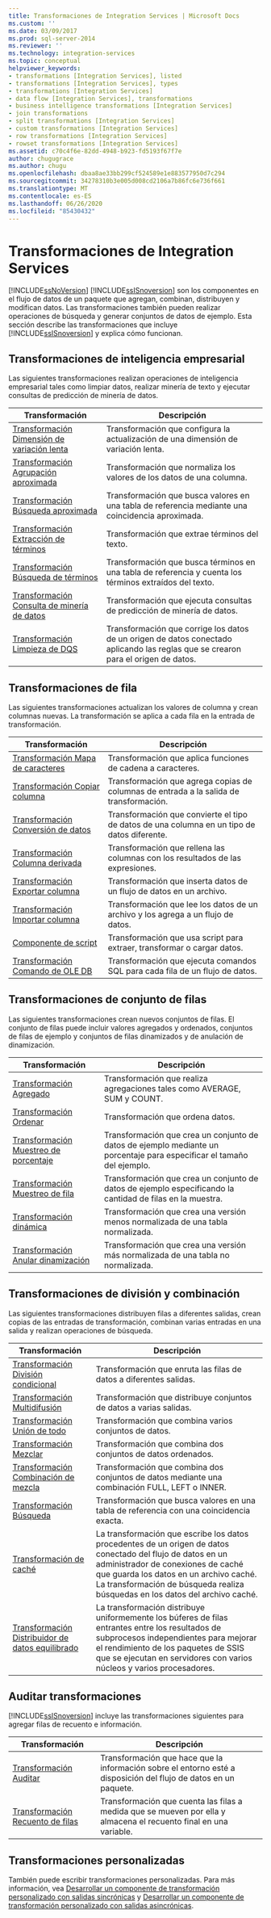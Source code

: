 ```yaml
---
title: Transformaciones de Integration Services | Microsoft Docs
ms.custom: ''
ms.date: 03/09/2017
ms.prod: sql-server-2014
ms.reviewer: ''
ms.technology: integration-services
ms.topic: conceptual
helpviewer_keywords:
- transformations [Integration Services], listed
- transformations [Integration Services], types
- transformations [Integration Services]
- data flow [Integration Services], transformations
- business intelligence transformations [Integration Services]
- join transformations
- split transformations [Integration Services]
- custom transformations [Integration Services]
- row transformations [Integration Services]
- rowset transformations [Integration Services]
ms.assetid: c70c4f6e-82dd-4948-b923-fd5193f67f7e
author: chugugrace
ms.author: chugu
ms.openlocfilehash: dbaa8ae33bb299cf524589e1e883577950d7c294
ms.sourcegitcommit: 34278310b3e005d008cd2106a7b86fc6e736f661
ms.translationtype: MT
ms.contentlocale: es-ES
ms.lasthandoff: 06/26/2020
ms.locfileid: "85430432"
---
```

# <a name="integration-services-transformations"></a>Transformaciones de Integration Services
  [!INCLUDE[ssNoVersion](../../../includes/ssnoversion-md.md)] [!INCLUDE[ssISnoversion](../../../includes/ssisnoversion-md.md)] son los componentes en el flujo de datos de un paquete que agregan, combinan, distribuyen y modifican datos. Las transformaciones también pueden realizar operaciones de búsqueda y generar conjuntos de datos de ejemplo. Esta sección describe las transformaciones que incluye [!INCLUDE[ssISnoversion](../../../includes/ssisnoversion-md.md)] y explica cómo funcionan.  
  
## <a name="business-intelligence-transformations"></a>Transformaciones de inteligencia empresarial  
 Las siguientes transformaciones realizan operaciones de inteligencia empresarial tales como limpiar datos, realizar minería de texto y ejecutar consultas de predicción de minería de datos.  
  
|Transformación|Descripción|  
|--------------------|-----------------|  
|[Transformación Dimensión de variación lenta](slowly-changing-dimension-transformation.md)|Transformación que configura la actualización de una dimensión de variación lenta.|  
|[Transformación Agrupación aproximada](fuzzy-grouping-transformation.md)|Transformación que normaliza los valores de los datos de una columna.|  
|[Transformación Búsqueda aproximada](lookup-transformation.md)|Transformación que busca valores en una tabla de referencia mediante una coincidencia aproximada.|  
|[Transformación Extracción de términos](term-extraction-transformation.md)|Transformación que extrae términos del texto.|  
|[Transformación Búsqueda de términos](term-lookup-transformation.md)|Transformación que busca términos en una tabla de referencia y cuenta los términos extraídos del texto.|  
|[Transformación Consulta de minería de datos](data-mining-query-transformation.md)|Transformación que ejecuta consultas de predicción de minería de datos.|  
|[Transformación Limpieza de DQS](dqs-cleansing-transformation.md)|Transformación que corrige los datos de un origen de datos conectado aplicando las reglas que se crearon para el origen de datos.|  
  
## <a name="row-transformations"></a>Transformaciones de fila  
 Las siguientes transformaciones actualizan los valores de columna y crean columnas nuevas. La transformación se aplica a cada fila en la entrada de transformación.  
  
|Transformación|Descripción|  
|--------------------|-----------------|  
|[Transformación Mapa de caracteres](character-map-transformation.md)|Transformación que aplica funciones de cadena a caracteres.|  
|[Transformación Copiar columna](copy-column-transformation.md)|Transformación que agrega copias de columnas de entrada a la salida de transformación.|  
|[Transformación Conversión de datos](data-conversion-transformation.md)|Transformación que convierte el tipo de datos de una columna en un tipo de datos diferente.|  
|[Transformación Columna derivada](derived-column-transformation.md)|Transformación que rellena las columnas con los resultados de las expresiones.|  
|[Transformación Exportar columna](export-column-transformation.md)|Transformación que inserta datos de un flujo de datos en un archivo.|  
|[Transformación Importar columna](import-column-transformation.md)|Transformación que lee los datos de un archivo y los agrega a un flujo de datos.|  
|[Componente de script](script-component.md)|Transformación que usa script para extraer, transformar o cargar datos.|  
|[Transformación Comando de OLE DB](ole-db-command-transformation.md)|Transformación que ejecuta comandos SQL para cada fila de un flujo de datos.|  
  
## <a name="rowset-transformations"></a>Transformaciones de conjunto de filas  
 Las siguientes transformaciones crean nuevos conjuntos de filas. El conjunto de filas puede incluir valores agregados y ordenados, conjuntos de filas de ejemplo y conjuntos de filas dinamizados y de anulación de dinamización.  
  
|Transformación|Descripción|  
|--------------------|-----------------|  
|[Transformación Agregado](aggregate-transformation.md)|Transformación que realiza agregaciones tales como AVERAGE, SUM y COUNT.|  
|[Transformación Ordenar](sort-transformation.md)|Transformación que ordena datos.|  
|[Transformación Muestreo de porcentaje](percentage-sampling-transformation.md)|Transformación que crea un conjunto de datos de ejemplo mediante un porcentaje para especificar el tamaño del ejemplo.|  
|[Transformación Muestreo de fila](row-sampling-transformation.md)|Transformación que crea un conjunto de datos de ejemplo especificando la cantidad de filas en la muestra.|  
|[Transformación dinámica](pivot-transformation.md)|Transformación que crea una versión menos normalizada de una tabla normalizada.|  
|[Transformación Anular dinamización](unpivot-transformation.md)|Transformación que crea una versión más normalizada de una tabla no normalizada.|  
  
## <a name="split-and-join-transformations"></a>Transformaciones de división y combinación  
 Las siguientes transformaciones distribuyen filas a diferentes salidas, crean copias de las entradas de transformación, combinan varias entradas en una salida y realizan operaciones de búsqueda.  
  
|Transformación|Descripción|  
|--------------------|-----------------|  
|[Transformación División condicional](conditional-split-transformation.md)|Transformación que enruta las filas de datos a diferentes salidas.|  
|[Transformación Multidifusión](multicast-transformation.md)|Transformación que distribuye conjuntos de datos a varias salidas.|  
|[Transformación Unión de todo](union-all-transformation.md)|Transformación que combina varios conjuntos de datos.|  
|[Transformación Mezclar](merge-transformation.md)|Transformación que combina dos conjuntos de datos ordenados.|  
|[Transformación Combinación de mezcla](merge-join-transformation.md)|Transformación que combina dos conjuntos de datos mediante una combinación FULL, LEFT o INNER.|  
|[Transformación Búsqueda](lookup-transformation.md)|Transformación que busca valores en una tabla de referencia con una coincidencia exacta.|  
|[Transformación de caché](cache-transform.md)|La transformación que escribe los datos procedentes de un origen de datos conectado del flujo de datos en un administrador de conexiones de caché que guarda los datos en un archivo caché. La transformación de búsqueda realiza búsquedas en los datos del archivo caché.|  
|[Transformación Distribuidor de datos equilibrado](balanced-data-distributor-transformation.md)|La transformación distribuye uniformemente los búferes de filas entrantes entre los resultados de subprocesos independientes para mejorar el rendimiento de los paquetes de SSIS que se ejecutan en servidores con varios núcleos y varios procesadores.|  
  
## <a name="auditing-transformations"></a>Auditar transformaciones  
 [!INCLUDE[ssISnoversion](../../../includes/ssisnoversion-md.md)] incluye las transformaciones siguientes para agregar filas de recuento e información.  
  
|Transformación|Descripción|  
|--------------------|-----------------|  
|[Transformación Auditar](audit-transformation.md)|Transformación que hace que la información sobre el entorno esté a disposición del flujo de datos en un paquete.|  
|[Transformación Recuento de filas](row-count-transformation.md)|Transformación que cuenta las filas a medida que se mueven por ella y almacena el recuento final en una variable.|  
  
## <a name="custom-transformations"></a>Transformaciones personalizadas  
 También puede escribir transformaciones personalizadas. Para más información, vea [Desarrollar un componente de transformación personalizado con salidas sincrónicas](../../extending-packages-custom-objects-data-flow-types/developing-a-custom-transformation-component-with-synchronous-outputs.md) y [Desarrollar un componente de transformación personalizado con salidas asincrónicas](../../extending-packages-custom-objects-data-flow-types/developing-a-custom-transformation-component-with-asynchronous-outputs.md).  
  
  
